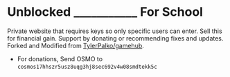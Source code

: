 # Unblocked ___________ For School
Private website that requires keys so only specific users can enter. Sell this for financial gain. Support by donating or recommending fixes and updates. Forked and Modified from [TylerPalko/gamehub](https://github.com/TylerPalko/gamehub).
+ For donations, Send OSMO to `cosmos17hhszr5usz8uqg3hj8sec692v4w08smdtekk5c`
